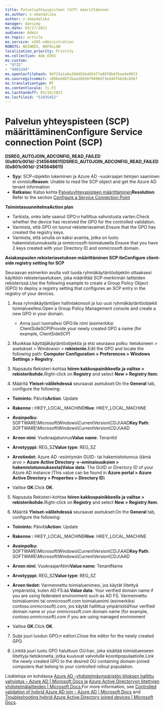 ```yaml
---
title: Palveluyhteyspisteen (SCP) määrittäminen
ms.author: v-smandalika
author: v-smandalika
manager: dansimp
ms.date: 03/17/2021
audience: Admin
ms.topic: article
ms.service: o365-administration
ROBOTS: NOINDEX, NOFOLLOW
localization_priority: Priority
ms.collection: Adm_O365
ms.custom:
- "9732"
- "9003244"
ms.openlocfilehash: 9d733a1a0a3b8d92bdd5477a8978b6fbeede9653
ms.sourcegitcommit: c08bed4071baa3bb5879496df3ed44fb828c8367
ms.translationtype: MT
ms.contentlocale: fi-FI
ms.lasthandoff: 03/19/2021
ms.locfileid: "51035452"
---
```

# <a name="configure-service-connection-point-scp"></a><span data-ttu-id="730fb-102">Palvelun yhteyspisteen (SCP) määrittäminen</span><span class="sxs-lookup"><span data-stu-id="730fb-102">Configure Service connection Point (SCP)</span></span>

<span data-ttu-id="730fb-103">**DSREG_AUTOJOIN_ADCONFIG_READ_FAILED (0x801c001d/-2145648611)**</span><span class="sxs-lookup"><span data-stu-id="730fb-103">**DSREG_AUTOJOIN_ADCONFIG_READ_FAILED (0x801c001d/-2145648611)**</span></span>

- <span data-ttu-id="730fb-104">**Syy:** SCP-objektin lukeminen ja Azure AD -vuokraajan tietojen saaminen ei onnistu</span><span class="sxs-lookup"><span data-stu-id="730fb-104">**Reason**: Unable to read the SCP object and get the Azure AD tenant information</span></span>
- <span data-ttu-id="730fb-105">**Ratkaisu:** Katso kohta [Palveluyhteyspisteen määrittäminen](https://docs.microsoft.com/azure/active-directory/devices/hybrid-azuread-join-federated-domains#configure-hybrid-azure-ad-join)</span><span class="sxs-lookup"><span data-stu-id="730fb-105">**Resolution**: Refer to the section [Configure a Service Connection Point](https://docs.microsoft.com/azure/active-directory/devices/hybrid-azuread-join-federated-domains#configure-hybrid-azure-ad-join)</span></span>


<span data-ttu-id="730fb-106">**Toimintasuunnitelma**</span><span class="sxs-lookup"><span data-stu-id="730fb-106">**Action plan**</span></span>

- <span data-ttu-id="730fb-107">Tarkista, onko laite saanut GPO:n hallittua vahvistusta varten.</span><span class="sxs-lookup"><span data-stu-id="730fb-107">Check whether the device has received the GPO for the controlled validation.</span></span>
- <span data-ttu-id="730fb-108">Varmista, että GPO on luonut rekisteriavaimet.</span><span class="sxs-lookup"><span data-stu-id="730fb-108">Ensure that the GPO has created the registry keys.</span></span>
- <span data-ttu-id="730fb-109">Varmista, että sinulla on kaksi avainta, jotka on luotu hakemistotunnuksella ja onmicrosoft-toimialueella.</span><span class="sxs-lookup"><span data-stu-id="730fb-109">Ensure that you have 2 keys created with your Directory ID and onmicrosoft domain.</span></span>

<span data-ttu-id="730fb-110">**Asiakaspuolen rekisteriasetuksen määrittäminen SCP:lle**</span><span class="sxs-lookup"><span data-stu-id="730fb-110">**Configure client-side registry setting for SCP**</span></span>

<span data-ttu-id="730fb-111">Seuraavan esimerkin avulla voit luoda ryhmäkäytäntöobjektin ottaaksesi käyttöön rekisteriasetuksen, joka määrittää SCP-merkinnän laitteiden rekisterissä.</span><span class="sxs-lookup"><span data-stu-id="730fb-111">Use the following example to create a Group Policy Object (GPO) to deploy a registry setting that configures an SCP entry in the registry of your devices.</span></span>

1. <span data-ttu-id="730fb-112">Avaa ryhmäkäytäntöjen hallintakonsoli ja luo uusi ryhmäkäytäntöobjekti toimialueellesi.</span><span class="sxs-lookup"><span data-stu-id="730fb-112">Open a Group Policy Management console and create a new GPO in your domain.</span></span>
     - <span data-ttu-id="730fb-113">Anna juuri luomallesi GPO:lle nimi (esimerkiksi ClientSideSCP)</span><span class="sxs-lookup"><span data-stu-id="730fb-113">Provide your newly created GPO a name (for example, ClientSideSCP)</span></span>

2. <span data-ttu-id="730fb-114">Muokkaa käyttäjäkäytäntöobjektia ja etsi seuraava polku: tietokoneen > asetukset > Windowsin > **rekisteriin.**</span><span class="sxs-lookup"><span data-stu-id="730fb-114">Edit the GPO and locate the following path: **Computer Configuration > Preferences > Windows Settings > Registry**.</span></span>

3. <span data-ttu-id="730fb-115">Napsauta Rekisteri-kohtaa **hiiren kakkospainikkeella** **ja valitse > rekisterikohde.**</span><span class="sxs-lookup"><span data-stu-id="730fb-115">Right-click on **Registry** and select **New > Registry Item**.</span></span>

4. <span data-ttu-id="730fb-116">Määritä **Yleiset-välilehdessä** seuraavat asetukset:</span><span class="sxs-lookup"><span data-stu-id="730fb-116">On the **General** tab, configure the following:</span></span>
  
- <span data-ttu-id="730fb-117">**Toiminto:** Päivitä</span><span class="sxs-lookup"><span data-stu-id="730fb-117">**Action**: Update</span></span>
    
- <span data-ttu-id="730fb-118">**Rakenne :** HKEY_LOCAL_MACHINE</span><span class="sxs-lookup"><span data-stu-id="730fb-118">**Hive**: HKEY_LOCAL_MACHINE</span></span>
    
- <span data-ttu-id="730fb-119">**Avainpolku:** SOFTWARE\Microsoft\Windows\CurrentVersion\CDJ\AAD</span><span class="sxs-lookup"><span data-stu-id="730fb-119">**Key Path**: SOFTWARE\Microsoft\Windows\CurrentVersion\CDJ\AAD</span></span>
    
- <span data-ttu-id="730fb-120">**Arvon nimi**: Vuokraajatunnus</span><span class="sxs-lookup"><span data-stu-id="730fb-120">**Value name**: TenantId</span></span>
    
- <span data-ttu-id="730fb-121">**Arvotyyppi:** REG_SZ</span><span class="sxs-lookup"><span data-stu-id="730fb-121">**Value type**: REG_SZ</span></span>
    
- <span data-ttu-id="730fb-122">**Arvotiedot:** Azure AD -esiintymän GUID- tai hakemistotunnus (tämä arvo > **Azure Active Directory ->-ominaisuuksien > hakemistotunnuksesta)**</span><span class="sxs-lookup"><span data-stu-id="730fb-122">**Value data**: The GUID or Directory ID of your Azure AD instance (This value can be found in **Azure portal > Azure Active Directory > Properties > Directory ID**)</span></span>
 
- <span data-ttu-id="730fb-123">Valitse **OK**.</span><span class="sxs-lookup"><span data-stu-id="730fb-123">Click **OK**.</span></span>
 
5. <span data-ttu-id="730fb-124">Napsauta Rekisteri-kohtaa **hiiren kakkospainikkeella** **ja valitse > rekisterikohde.**</span><span class="sxs-lookup"><span data-stu-id="730fb-124">Right-click on **Registry** and select **New > Registry Item**.</span></span>

6. <span data-ttu-id="730fb-125">Määritä **Yleiset-välilehdessä** seuraavat asetukset:</span><span class="sxs-lookup"><span data-stu-id="730fb-125">On the **General** tab, configure the following:</span></span>
  
- <span data-ttu-id="730fb-126">**Toiminto:** Päivitä</span><span class="sxs-lookup"><span data-stu-id="730fb-126">**Action**: Update</span></span>
    
- <span data-ttu-id="730fb-127">**Rakenne :** HKEY_LOCAL_MACHINE</span><span class="sxs-lookup"><span data-stu-id="730fb-127">**Hive**: HKEY_LOCAL_MACHINE</span></span>
    
- <span data-ttu-id="730fb-128">**Avainpolku:** SOFTWARE\Microsoft\Windows\CurrentVersion\CDJ\AAD</span><span class="sxs-lookup"><span data-stu-id="730fb-128">**Key Path**: SOFTWARE\Microsoft\Windows\CurrentVersion\CDJ\AAD</span></span>
    
- <span data-ttu-id="730fb-129">**Arvon nimi**: VuokraajanNimi</span><span class="sxs-lookup"><span data-stu-id="730fb-129">**Value name**: TenantName</span></span>
    
- <span data-ttu-id="730fb-130">**Arvotyyppi:** REG_SZ</span><span class="sxs-lookup"><span data-stu-id="730fb-130">**Value type**: REG_SZ</span></span>
    
- <span data-ttu-id="730fb-131">**Arvon tiedot:** Varmennettu toimialuenimesi, jos käytät liitettyä ympäristöä, kuten AD FS:ää.</span><span class="sxs-lookup"><span data-stu-id="730fb-131">**Value data**: Your verified domain name if you are using federated environment such as AD FS.</span></span> <span data-ttu-id="730fb-132">Varmennettu toimialuenimi tai onmicrosoft.com toimialuenimi (esimerkiksi contoso.onmicrosoft).com, jos käytät hallittua ympäristöä</span><span class="sxs-lookup"><span data-stu-id="730fb-132">Your verified domain name or your onmicrosoft.com domain name (for example, contoso.onmicrosoft).com if you are using managed environment</span></span>

- <span data-ttu-id="730fb-133">Valitse **OK**.</span><span class="sxs-lookup"><span data-stu-id="730fb-133">Click **OK**.</span></span>

7. <span data-ttu-id="730fb-134">Sulje juuri luodun GPO:n editori.</span><span class="sxs-lookup"><span data-stu-id="730fb-134">Close the editor for the newly created GPO.</span></span>

8. <span data-ttu-id="730fb-135">Linkitä juuri luotu GPO haluttuun OU:han, joka sisältää toimialueeseen liitettyja tietokoneita, jotka kuuluvat valvotulle koontipopulaatiolle.</span><span class="sxs-lookup"><span data-stu-id="730fb-135">Link the newly created GPO to the desired OU containing domain-joined computers that belong to your controlled rollout population.</span></span>

<span data-ttu-id="730fb-136">Lisätietoja on kohdassa [Azure AD -yhdistelmäympäristön liitoksen hallittu vahvistus – Azure AD | Microsoft Docs ja](https://docs.microsoft.com/azure/active-directory/devices/hybrid-azuread-join-control) [Azure Active Directoryyn liitettyjen yhdistelmälaitteiden | Microsoft Docs.](https://docs.microsoft.com/azure/active-directory/devices/troubleshoot-hybrid-join-windows-current)</span><span class="sxs-lookup"><span data-stu-id="730fb-136">For more information, see [Controlled validation of hybrid Azure AD join - Azure AD | Microsoft Docs](https://docs.microsoft.com/azure/active-directory/devices/hybrid-azuread-join-control) and  [Troubleshooting hybrid Azure Active Directory joined devices | Microsoft Docs](https://docs.microsoft.com/azure/active-directory/devices/troubleshoot-hybrid-join-windows-current).</span></span>









